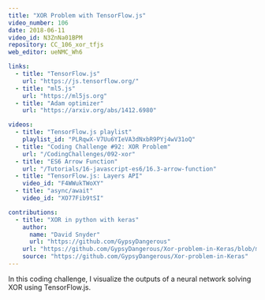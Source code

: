 ```yaml
---
title: "XOR Problem with TensorFlow.js"
video_number: 106
date: 2018-06-11
video_id: N3ZnNa01BPM
repository: CC_106_xor_tfjs
web_editor: ueNMC_Wh6

links:
  - title: "TensorFlow.js"
    url: "https://js.tensorflow.org/"
  - title: "ml5.js"
    url: "https://ml5js.org"
  - title: "Adam optimizer"
    url: "https://arxiv.org/abs/1412.6980"

videos:
  - title: "TensorFlow.js playlist"
    playlist_id: "PLRqwX-V7Uu6YIeVA3dNxbR9PYj4wV31oQ"
  - title: "Coding Challenge #92: XOR Problem"
    url: "/CodingChallenges/092-xor"
  - title: "ES6 Arrow Function"
    url: "/Tutorials/16-javascript-es6/16.3-arrow-function"
  - title: "TensorFlow.js: Layers API"
    video_id: "F4WWukTWoXY"
  - title: "async/await"
    video_id: "XO77Fib9tSI"

contributions:
  - title: "XOR in python with keras"
    author:
      name: "David Snyder"
      url: "https://github.com/GypsyDangerous"
    url: "https://github.com/GypsyDangerous/Xor-problem-in-Keras/blob/master/outputs/xor.gif"
    source: "https://github.com/GypsyDangerous/Xor-problem-in-Keras"
---
```


In this coding challenge, I visualize the outputs of a neural network solving XOR using TensorFlow.js.
